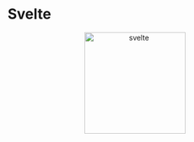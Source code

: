 # Svelte

<p align="center"><img src="https://github.com/user-attachments/assets/a670c254-3eb0-4f59-a76d-dd3eeed29963" alt="svelte" width="200px"></p>

